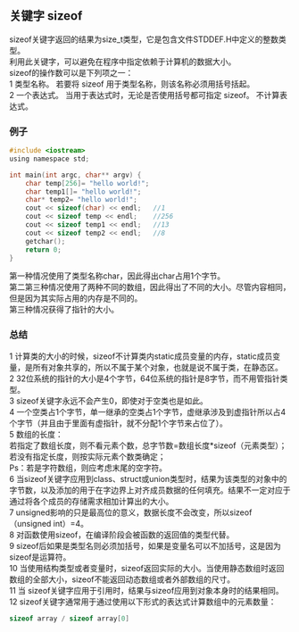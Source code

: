 ## 关键字 sizeof
sizeof关键字返回的结果为size_t类型，它是包含文件STDDEF.H中定义的整数类型。   
利用此关键字，可以避免在程序中指定依赖于计算机的数据大小。   
sizeof的操作数可以是下列项之一：    
1 类型名称。 若要将 sizeof 用于类型名称，则该名称必须用括号括起。    
2 一个表达式。 当用于表达式时，无论是否使用括号都可指定 sizeof。 不计算表达式。   
### 例子
```c
#include <iostream>
using namespace std;

int main(int argc, char** argv) {
	char temp[256]= "hello world!";
	char temp1[]= "hello world!";
	char* temp2= "hello world!";
	cout << sizeof(char) << endl;	//1
	cout << sizeof temp << endl;	//256
	cout << sizeof temp1 << endl;	//13
	cout << sizeof temp2 << endl;	//8
	getchar();
	return 0;
}
```
第一种情况使用了类型名称char，因此得出char占用1个字节。  
第二第三种情况使用了两种不同的数组，因此得出了不同的大小。尽管内容相同，但是因为其实际占用的内存是不同的。   
第三种情况获得了指针的大小。   
### 总结   
1 计算类的大小的时候，sizeof不计算类内static成员变量的内存，static成员变量，是所有对象共享的，所以不属于某个对象，也就是说不属于类，在静态区。      
2 32位系统的指针的大小是4个字节，64位系统的指针是8字节，而不用管指针类型。   
3 sizeof关键字永远不会产生0，即使对于空类也是如此。    
4 一个空类占1个字节，单一继承的空类占1个字节，虚继承涉及到虚指针所以占4个字节（并且由于里面有虚指针，就不分配1个字节来占位了）。   
5 数组的长度：  
若指定了数组长度，则不看元素个数，总字节数=数组长度*sizeof（元素类型）；   
若没有指定长度，则按实际元素个数类确定；   
Ps：若是字符数组，则应考虑末尾的空字符。   
6 当sizeof关键字应用到class、struct或union类型时，结果为该类型的对象中的字节数，以及添加的用于在字边界上对齐成员数据的任何填充。结果不一定对应于通过将各个成员的存储需求相加计算出的大小。  
7 unsigned影响的只是最高位的意义，数据长度不会改变，所以sizeof（unsigned int）=4。   
8 对函数使用sizeof，在编译阶段会被函数的返回值的类型代替。   
9 sizeof后如果是类型名则必须加括号，如果是变量名可以不加括号，这是因为sizeof是运算符。   
10 当使用结构类型或者变量时，sizeof返回实际的大小。当使用静态数组时返回数组的全部大小，sizeof不能返回动态数组或者外部数组的尺寸。   
11 当 sizeof关键字应用于引用时，结果与sizeof应用到对象本身时的结果相同。   
12 sizeof关键字通常用于通过使用以下形式的表达式计算数组中的元素数量：   
```c
sizeof array / sizeof array[0]    
```
